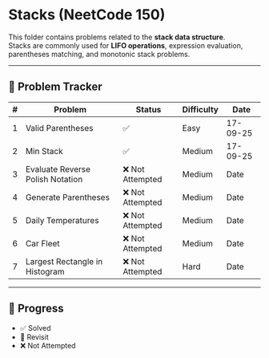 # Stacks (NeetCode 150)

This folder contains problems related to the **stack data structure**.  
Stacks are commonly used for **LIFO operations**, expression evaluation, parentheses matching, and monotonic stack problems.

---

## 📌 Problem Tracker

| # | Problem | Status | Difficulty | Date     |
|---|---------|--------|------------|----------|
| 1 | Valid Parentheses | ✅ | Easy | 17-09-25 |
| 2 | Min Stack |✅ | Medium | 17-09-25 |
| 3 | Evaluate Reverse Polish Notation | ❌ Not Attempted | Medium | Date     |
| 4 | Generate Parentheses | ❌ Not Attempted | Medium | Date     |
| 5 | Daily Temperatures | ❌ Not Attempted | Medium | Date     |
| 6 | Car Fleet | ❌ Not Attempted | Medium | Date     |
| 7 | Largest Rectangle in Histogram | ❌ Not Attempted | Hard | Date     |

---

## 🔖 Progress
- ✅ Solved
- 🔄 Revisit
- ❌ Not Attempted

